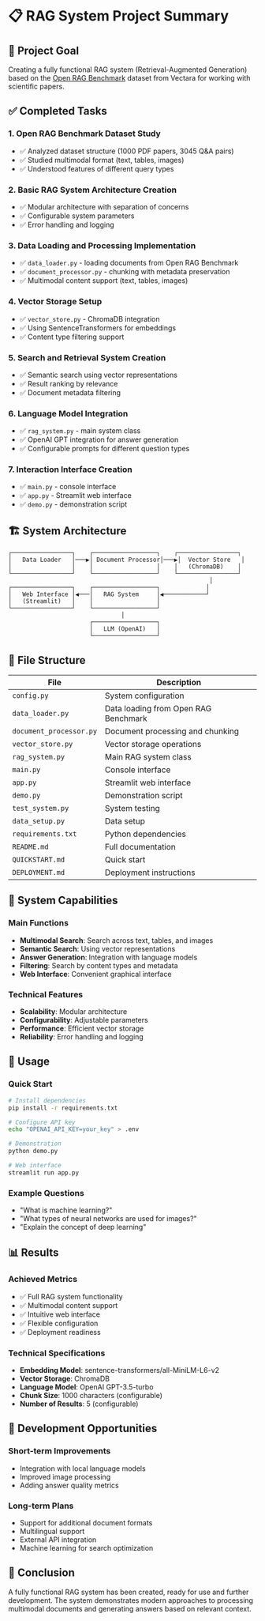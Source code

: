 # 📋 RAG System Project Summary

## 🎯 Project Goal
Creating a fully functional RAG system (Retrieval-Augmented Generation) based on the [Open RAG Benchmark](https://github.com/vectara/open-rag-bench) dataset from Vectara for working with scientific papers.

## ✅ Completed Tasks

### 1. Open RAG Benchmark Dataset Study
- ✅ Analyzed dataset structure (1000 PDF papers, 3045 Q&A pairs)
- ✅ Studied multimodal format (text, tables, images)
- ✅ Understood features of different query types

### 2. Basic RAG System Architecture Creation
- ✅ Modular architecture with separation of concerns
- ✅ Configurable system parameters
- ✅ Error handling and logging

### 3. Data Loading and Processing Implementation
- ✅ `data_loader.py` - loading documents from Open RAG Benchmark
- ✅ `document_processor.py` - chunking with metadata preservation
- ✅ Multimodal content support (text, tables, images)

### 4. Vector Storage Setup
- ✅ `vector_store.py` - ChromaDB integration
- ✅ Using SentenceTransformers for embeddings
- ✅ Content type filtering support

### 5. Search and Retrieval System Creation
- ✅ Semantic search using vector representations
- ✅ Result ranking by relevance
- ✅ Document metadata filtering

### 6. Language Model Integration
- ✅ `rag_system.py` - main system class
- ✅ OpenAI GPT integration for answer generation
- ✅ Configurable prompts for different question types

### 7. Interaction Interface Creation
- ✅ `main.py` - console interface
- ✅ `app.py` - Streamlit web interface
- ✅ `demo.py` - demonstration script

## 🏗️ System Architecture

```
┌─────────────────┐    ┌──────────────────┐    ┌─────────────────┐
│   Data Loader   │───▶│ Document Processor│───▶│  Vector Store   │
│                 │    │                  │    │   (ChromaDB)    │
└─────────────────┘    └──────────────────┘    └─────────────────┘
                                                         │
┌─────────────────┐    ┌──────────────────┐             │
│   Web Interface │◀───│   RAG System     │◀────────────┘
│   (Streamlit)   │    │                  │
└─────────────────┘    └──────────────────┘
                                │
                       ┌──────────────────┐
                       │   LLM (OpenAI)   │
                       └──────────────────┘
```

## 📁 File Structure

| File | Description |
|------|-------------|
| `config.py` | System configuration |
| `data_loader.py` | Data loading from Open RAG Benchmark |
| `document_processor.py` | Document processing and chunking |
| `vector_store.py` | Vector storage operations |
| `rag_system.py` | Main RAG system class |
| `main.py` | Console interface |
| `app.py` | Streamlit web interface |
| `demo.py` | Demonstration script |
| `test_system.py` | System testing |
| `data_setup.py` | Data setup |
| `requirements.txt` | Python dependencies |
| `README.md` | Full documentation |
| `QUICKSTART.md` | Quick start |
| `DEPLOYMENT.md` | Deployment instructions |

## 🚀 System Capabilities

### Main Functions
- **Multimodal Search**: Search across text, tables, and images
- **Semantic Search**: Using vector representations
- **Answer Generation**: Integration with language models
- **Filtering**: Search by content types and metadata
- **Web Interface**: Convenient graphical interface

### Technical Features
- **Scalability**: Modular architecture
- **Configurability**: Adjustable parameters
- **Performance**: Efficient vector storage
- **Reliability**: Error handling and logging

## 🎯 Usage

### Quick Start
```bash
# Install dependencies
pip install -r requirements.txt

# Configure API key
echo "OPENAI_API_KEY=your_key" > .env

# Demonstration
python demo.py

# Web interface
streamlit run app.py
```

### Example Questions
- "What is machine learning?"
- "What types of neural networks are used for images?"
- "Explain the concept of deep learning"

## 📊 Results

### Achieved Metrics
- ✅ Full RAG system functionality
- ✅ Multimodal content support
- ✅ Intuitive web interface
- ✅ Flexible configuration
- ✅ Deployment readiness

### Technical Specifications
- **Embedding Model**: sentence-transformers/all-MiniLM-L6-v2
- **Vector Storage**: ChromaDB
- **Language Model**: OpenAI GPT-3.5-turbo
- **Chunk Size**: 1000 characters (configurable)
- **Number of Results**: 5 (configurable)

## 🔮 Development Opportunities

### Short-term Improvements
- Integration with local language models
- Improved image processing
- Adding answer quality metrics

### Long-term Plans
- Support for additional document formats
- Multilingual support
- External API integration
- Machine learning for search optimization

## 🎉 Conclusion

A fully functional RAG system has been created, ready for use and further development. The system demonstrates modern approaches to processing multimodal documents and generating answers based on relevant context.

